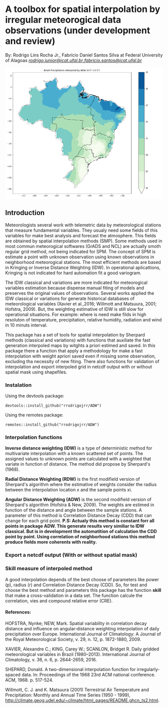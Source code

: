 # A toolbox for spatial interpolation by irregular meteorogical data observations (under development and review)
By: Rodrigo Lins Rocha Jr., Fabrício Daniel Santos Silva at Federal University of Alagoas 
*rodrigo.junior@icat.ufal.br*,*fabricio.santos@icat.ufal.br*

![teste](ADW.png)

## Introduction

Meteorologists several work with telemetric data by meteorological stations that measure fundamental variables. They usualy need some fields of this variables for make best analysis and forecast the atmosphere. This fields are obtained by spatial interpolation methods (SMP). Some methods used in most commun meteorogical softwares (GrADS and NCL) are actually smoth regular grid method, not being indicated for SPM. The concept of SPM is estimate a point with unknown observation using known observations in neighborhood meteorogical stations. The most efficient methods are based in Kringing or Inverse Distance Weighting (IDW). In operational aplicattions, Kringing is not indicated for hard automation fit a good variogram.

The IDW classical and variations are more indicated for meteorogical variables estimation because dispense manual fiting of models and preserves the original values of observations. Several works applied the IDW classical or variations for generate historical databases of meteorological variables (Xavier et al.,2016; Willmott and Matsuura, 2001; Hofstra, 2009). But, the weighting estimative of IDW is still slow for operational situations. For example: where is need make filds in high resoluton of temperature, precipitation, relative humidity, radiation and wind in 10 minuts interval.

This package has a set of tools for spatial interpolation by Sherpard methods (classical and variations) with functions that auxiliate the fast generation interpoled maps by witghts a priori estimed and saved. In this package there a function that apply a methodology for make a fast interpolation with weight apriori saved even if missing some observation, excluding tha necessity of new fiting. There also functions for validation of interpolation and export interpoled grid in netcdf output with or without spatial mask using shapefiles.

### Instalation

Using the devtools package:
```
devtools::install_github("rrodrigojrr/ADW")
```

Using the remotes package:
```
remotes::install_github("rrodrigojrr/ADW")
``` 

### Interpolation functions
**Inverse distance weighting (IDW)** is a type of deterministic method for multivariate interpolation with a known scattered set of points. The assigned values to unknown points are calculated with a weighted that variate in function of distance. The method did propose by Sherpard's (1968).

**Radial Distance Weighting (RDW)** is the first modifield version of Sherpard's algorithm where the estimative of weights consider the radius between the interpolation location x and the sample points xi.

**Angular Distance Weighting (ADW)** is the second modifield version of Sherpard's algorithm (Hofstra & New, 2009). The weights are estimed in function of the distance and angle between the sample stations. A parameter of this method is Correlation Distance Decay (CDD) that can change for each grid point. **P.S: Actualy this method is constant forr all points in package ADW. This generate results very similiar to IDW classical. But is in development the automatition of calculation the CDD point by point. Using correlation of neighborhood stations this method produce fields more coherents with reality.**

### Export a netcdf output (With or without spatial mask)

### Skill measure of interpoled method
A good interpolation depends of the best choose of parameters like power (p), radius (r) and Correlation Distance Decay (CDD). So, for test and choose the best method and parameters this package has the function **skill** that make a cross-validation in a data set. The function calcule the correlation, vies and compound relative error (CRE).

#### References:

HOFSTRA, Nynke; NEW, Mark. Spatial variability in correlation decay distance and influence on angular‐distance weighting interpolation of daily precipitation over Europe. International Journal of Climatology: A Journal of the Royal Meteorological Society, v. 29, n. 12, p. 1872-1880, 2009.

XAVIER, Alexandre C.; KING, Carey W.; SCANLON, Bridget R. Daily gridded meteorological variables in Brazil (1980–2013). International Journal of Climatology, v. 36, n. 6, p. 2644-2659, 2016.

SHEPARD, Donald. A two-dimensional interpolation function for irregularly-spaced data. In: Proceedings of the 1968 23rd ACM national conference. ACM, 1968. p. 517-524.

Willmott, C. J. and K. Matsuura (2001) Terrestrial Air Temperature and Precipitation: Monthly and Annual Time Series (1950 - 1999), http://climate.geog.udel.edu/~climate/html_pages/README.ghcn_ts2.html.
